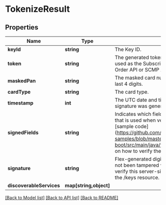 # TokenizeResult

## Properties
Name | Type | Description | Notes
------------ | ------------- | ------------- | -------------
**keyId** | **string** | The Key ID. | [optional] 
**token** | **string** | The generated token. The token replaces card data and is used as the Subscription ID in the CyberSource Simple Order API or SCMP API. | [optional] 
**maskedPan** | **string** | The masked card number displaying the first 6 digits and the last 4 digits. | [optional] 
**cardType** | **string** | The card type. | [optional] 
**timestamp** | **int** | The UTC date and time in milliseconds at which the signature was generated. | [optional] 
**signedFields** | **string** | Indicates which fields from the response make up the data that is used when verifying the response signature. See the [sample code] (https://github.com/CyberSource/cybersource-flex-samples/blob/master/java/spring-boot/src/main/java/flex/application/CheckoutController.java) on how to verify the signature. | [optional] 
**signature** | **string** | Flex-generated digital signature. To ensure the values have not been tampered with while passing through the client, verify this server-side using the public key generated from the /keys resource. | [optional] 
**discoverableServices** | **map[string,object]** |  | [optional] 

[[Back to Model list]](../README.md#documentation-for-models) [[Back to API list]](../README.md#documentation-for-api-endpoints) [[Back to README]](../README.md)


